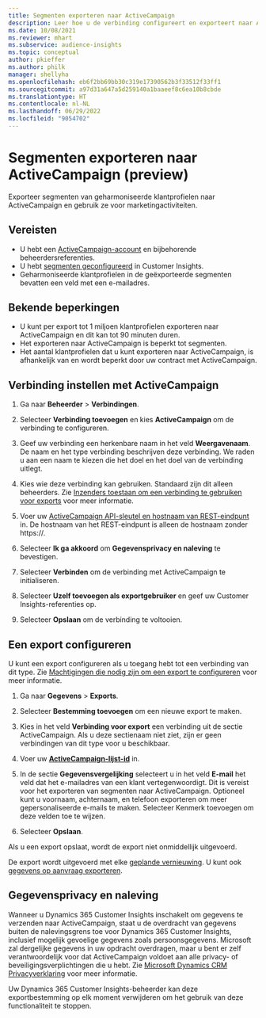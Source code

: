 ```yaml
---
title: Segmenten exporteren naar ActiveCampaign
description: Leer hoe u de verbinding configureert en exporteert naar ActiveCampaign.
ms.date: 10/08/2021
ms.reviewer: mhart
ms.subservice: audience-insights
ms.topic: conceptual
author: pkieffer
ms.author: philk
manager: shellyha
ms.openlocfilehash: eb6f2bb69bb30c319e17390562b3f33512f33ff1
ms.sourcegitcommit: a97d31a647a5d259140a1baaeef8c6ea10b8cbde
ms.translationtype: HT
ms.contentlocale: nl-NL
ms.lasthandoff: 06/29/2022
ms.locfileid: "9054702"
---
```

# <a name="export-segments-to-activecampaign-preview"></a>Segmenten exporteren naar ActiveCampaign (preview)

Exporteer segmenten van geharmoniseerde klantprofielen naar ActiveCampaign en gebruik ze voor marketingactiviteiten.

## <a name="prerequisites"></a>Vereisten

- U hebt een [ActiveCampaign-account](https://www.activecampaign.com/) en bijbehorende beheerdersreferenties.
- U hebt [segmenten geconfigureerd](segments.md) in Customer Insights.
- Geharmoniseerde klantprofielen in de geëxporteerde segmenten bevatten een veld met een e-mailadres.

## <a name="known-limitations"></a>Bekende beperkingen

- U kunt per export tot 1 miljoen klantprofielen exporteren naar ActiveCampaign en dit kan tot 90 minuten duren.
- Het exporteren naar ActiveCampaign is beperkt tot segmenten.
- Het aantal klantprofielen dat u kunt exporteren naar ActiveCampaign, is afhankelijk van en wordt beperkt door uw contract met ActiveCampaign.

## <a name="set-up-connection-to-activecampaign"></a>Verbinding instellen met ActiveCampaign

1. Ga naar **Beheerder** > **Verbindingen**.

1. Selecteer **Verbinding toevoegen** en kies **ActiveCampaign** om de verbinding te configureren.

1. Geef uw verbinding een herkenbare naam in het veld **Weergavenaam**. De naam en het type verbinding beschrijven deze verbinding. We raden u aan een naam te kiezen die het doel en het doel van de verbinding uitlegt.

1. Kies wie deze verbinding kan gebruiken. Standaard zijn dit alleen beheerders. Zie [Inzenders toestaan om een verbinding te gebruiken voor exports](connections.md#allow-contributors-to-use-a-connection-for-exports) voor meer informatie.

1. Voer uw [ActiveCampaign API-sleutel en hostnaam van REST-eindpunt](https://help.activecampaign.com/hc/articles/207317590-Getting-started-with-the-API#how-to-obtain-your-activecampaign-api-url-and-key) in. De hostnaam van het REST-eindpunt is alleen de hostnaam zonder https://. 

1. Selecteer **Ik ga akkoord** om **Gegevensprivacy en naleving** te bevestigen.

1. Selecteer **Verbinden** om de verbinding met ActiveCampaign te initialiseren.

1. Selecteer **Uzelf toevoegen als exportgebruiker** en geef uw Customer Insights-referenties op.

1. Selecteer **Opslaan** om de verbinding te voltooien.

## <a name="configure-an-export"></a>Een export configureren

U kunt een export configureren als u toegang hebt tot een verbinding van dit type. Zie [Machtigingen die nodig zijn om een export te configureren](export-destinations.md#set-up-a-new-export) voor meer informatie.

1. Ga naar **Gegevens** > **Exports**.

1. Selecteer **Bestemming toevoegen** om een nieuwe export te maken.

1. Kies in het veld **Verbinding voor export** een verbinding uit de sectie ActiveCampaign. Als u deze sectienaam niet ziet, zijn er geen verbindingen van dit type voor u beschikbaar.

1. Voer uw [**ActiveCampaign-lijst-id**](https://help.activecampaign.com/hc/articles/360000030559-How-to-create-a-list-in-ActiveCampaign) in.    

1. In de sectie **Gegevensvergelijking** selecteert u in het veld **E-mail** het veld dat het e-mailadres van een klant vertegenwoordigt. Dit is vereist voor het exporteren van segmenten naar ActiveCampaign. Optioneel kunt u voornaam, achternaam, en telefoon exporteren om meer gepersonaliseerde e-mails te maken. Selecteer Kenmerk toevoegen om deze velden toe te wijzen.

1. Selecteer **Opslaan**.

Als u een export opslaat, wordt de export niet onmiddellijk uitgevoerd.

De export wordt uitgevoerd met elke [geplande vernieuwing](system.md#schedule-tab). U kunt ook [gegevens op aanvraag exporteren](export-destinations.md#run-exports-on-demand). 


## <a name="data-privacy-and-compliance"></a>Gegevensprivacy en naleving

Wanneer u Dynamics 365 Customer Insights inschakelt om gegevens te verzenden naar ActiveCampaign, staat u de overdracht van gegevens buiten de nalevingsgrens toe voor Dynamics 365 Customer Insights, inclusief mogelijk gevoelige gegevens zoals persoonsgegevens. Microsoft zal dergelijke gegevens in uw opdracht overdragen, maar u bent er zelf verantwoordelijk voor dat ActiveCampaign voldoet aan alle privacy- of beveiligingsverplichtingen die u hebt. Zie [Microsoft Dynamics CRM Privacyverklaring](https://go.microsoft.com/fwlink/?linkid=396732) voor meer informatie.

Uw Dynamics 365 Customer Insights-beheerder kan deze exportbestemming op elk moment verwijderen om het gebruik van deze functionaliteit te stoppen.
